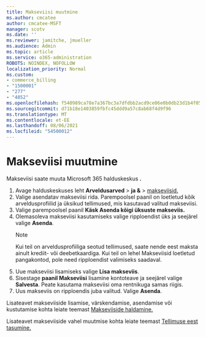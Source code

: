 ```yaml
---
title: Makseviisi muutmine
ms.author: cmcatee
author: cmcatee-MSFT
manager: scotv
ms.date: ''
ms.reviewer: jamitche, jmueller
ms.audience: Admin
ms.topic: article
ms.service: o365-administration
ROBOTS: NOINDEX, NOFOLLOW
localization_priority: Normal
ms.custom:
- commerce_billing
- "1500001"
- "277"
- "4852"
ms.openlocfilehash: f540989ca78e7a367bc3a7dfdbb2acd9ce06e0b0db23d1b4f05835ae0061c113
ms.sourcegitcommit: d71b18e1403859fbfc45ddd9a57c8ab68f4d9f96
ms.translationtype: MT
ms.contentlocale: et-EE
ms.lasthandoff: 08/06/2021
ms.locfileid: "54500012"
---
```

# <a name="change-payment-method"></a>Makseviisi muutmine

Makseviisi saate muuta Microsoft 365 halduskeskus **.**
  
1. Avage halduskeskuses leht **Arveldusarved**  >  **ja &**  >  [makseviisid.](https://go.microsoft.com/fwlink/p/?linkid=2018806)
2. Valige asendatav makseviisi rida. Parempoolsel paanil on loetletud kõik arveldusprofiilid ja üksikud tellimused, mis kasutavad valitud makseviisi.
3. Valige parempoolsel paanil **Käsk Asenda kõigi üksuste makseviis.**
4. Olemasoleva makseviisi kasutamiseks valige ripploendist üks ja seejärel valige **Asenda**.
    > [!NOTE]
    > Kui teil on arveldusprofiiliga seotud tellimused, saate nende eest maksta ainult krediit- või deebetkaardiga. Kui teil on lehel  Makseviisid loetletud pangakontod, pole need ripploendist valimiseks saadaval.
5. Uue makseviisi lisamiseks valige **Lisa makseviis**.
6. Sisestage **paanil Makseviisi** lisamine kontoteave ja seejärel valige **Salvesta**. Peate kasutama makseviisi oma rentnikuga samas riigis.
7. Uus makseviis on ripploendis juba valitud. Valige **Asenda**.

Lisateavet makseviiside lisamise, värskendamise, asendamise või kustutamise kohta leiate teemast [Makseviiside haldamine.](/microsoft-365/commerce/billing-and-payments/manage-payment-methods)

Lisateavet makseviiside vahel muutmise kohta leiate teemast [Tellimuse eest tasumine.](/microsoft-365/commerce/billing-and-payments/pay-for-your-subscription)